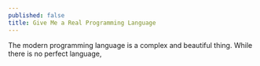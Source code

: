 ```yaml
---
published: false
title: Give Me a Real Programming Language
---
```


The modern programming language is a complex and beautiful thing. While there is no perfect language,
